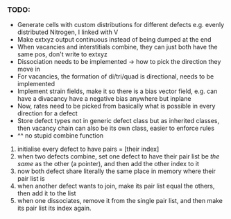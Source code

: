 ### TODO:
- Generate cells with custom distributions for different defects e.g. evenly distributed Nitrogen, I linked with V
- Make extxyz output continuous instead of being dumped at the end
- When vacancies and interstitials combine, they can just both have the same pos, don't write to extxyz
- Dissociation needs to be implemented -> how to pick the direction they move in
- For vacancies, the formation of di/tri/quad is directional, needs to be implemented
- Implement strain fields, make it so there is a bias vector field, e.g. can have a divacancy have a negative bias anywhere but inplane 
- Now, rates need to be picked from basically what is possible in every direction for a defect
- Store defect types not in generic defect class but as inherited classes, then vacancy chain can also be its own class, easier to enforce rules
- ^^ no stupid combine function

1. initialise every defect to have pairs = [their index]
2. when two defects combine, set one defect to have their pair list be *the same* as the other (a pointer), and then add the other index to it 
3. now both defect share literally the same place in memory where their pair list is
4. when another defect wants to join, make its pair list equal the others, then add it to the list
5. when one dissociates, remove it from the single pair  list, and then make its pair list its index again.
